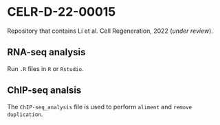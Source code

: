 # CELR-D-22-00015

Repository that contains Li et al. Cell Regeneration, 2022 (*under review*).

## RNA-seq analysis
Run `.R` files in `R` or `Rstudio`.

## ChIP-seq analsis
The `ChIP-seq_analysis` file is used to perform `aliment` and `remove duplication`.  

